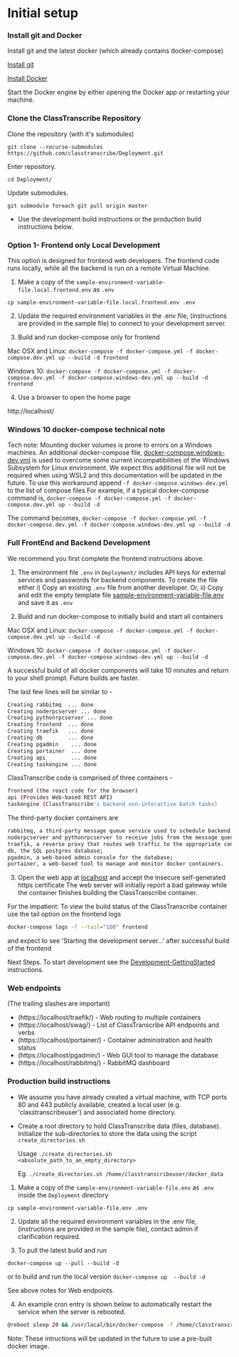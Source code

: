 # Initial setup

 ### Install git and Docker

Install git and the latest docker (which already contains docker-compose)

   [Install git](https://git-scm.com/book/en/v2/Getting-Started-Installing-Git)
   
   [Install Docker](https://www.docker.com/products/docker-desktop)
   
   Start the Docker engine by either opening the Docker app or restarting your machine.
      
### Clone the ClassTranscribe Repository

Clone the repository (with it's submodules)

  `git clone --recurse-submodules https://github.com/classtranscribe/Deployment.git`
  
Enter repository.

  `cd Deployment/`
  
Update submodules.

  `git submodule foreach git pull origin master`

* Use the development build instructions or the production build instructions below.
  
### Option 1- Frontend only Local Development

This option is designed for frontend web developers. The frontend code runs locally, while all the backend is run on a remote Virtual Machine.

1. Make a copy of the `sample-environment-variable-file.local.frontend.env` as `.env`

  `cp sample-environment-variable-file.local.frontend.env .env`
  
2. Update the required environment variables in the .env file, (instructions are provided in the sample file) to connect to your development server.

3. Build and run docker-compose only for frontend

  Mac OSX and Linux:
  `docker-compose -f docker-compose.yml -f docker-compose.dev.yml up --build -d frontend`
  
  Windows 10:
  `docker-compose -f docker-compose.yml -f docker-compose.dev.yml -f docker-compose.windows-dev.yml up --build -d frontend`

4. Use a browser to open the home page

  http://localhost/

### Windows 10 docker-compose technical note

Tech note: Mounting docker volumes is prone to errors on a Windows machines. An additional docker-compose file, [docker-compose.windows-dev.yml](docker-compose.windows-dev.yml) is used to overcome some current incompatibilities of the Windows Subsystem for Linux environment. We expect this additional file will not be required when using WSL2 and this documentation will be updated in the future. To use this workaround append ```-f docker-compose.windows-dev.yml``` to the list of compose files For example, if a typical docker-compose command is,
`docker-compose -f docker-compose.yml -f docker-compose.dev.yml up --build -d`

The command becomes,
`docker-compose -f docker-compose.yml -f docker-compose.dev.yml -f docker-compose.windows-dev.yml up --build -d`

### Full FrontEnd and Backend Development

We recommend you first complete the frontend instructions above.

1. The environment file `.env` in `Deployment/` includes API keys for external services and passwords for backend components. To create the file either
i) Copy an existing `.env` file from another developer. Or,
ii) Copy and edit the empty template file [sample-environment-variable-file.env](https://github.com/classtranscribe/Deployment/blob/master/sample-environment-variable-file.env) and save it as `.env`

2. Build and run docker-compose to initially build and start all containers

  Mac OSX and Linux:
  `docker-compose -f docker-compose.yml -f docker-compose.dev.yml up --build -d`
  
  Windows 10:
  `docker-compose -f docker-compose.yml -f docker-compose.dev.yml -f docker-compose.windows-dev.yml up --build -d`

A successful build of all docker components will take 10 minutes and return to your shell prompt. Future builds are faster. 

The last few lines will be similar to -

````sh
Creating rabbitmq  ... done
Creating noderpcserver ... done
Creating pythonrpcserver ... done
Creating frontend  ... done
Creating traefik   ... done
Creating db        ... done
Creating pgadmin    ... done
Creating portainer  ... done
Creating api        ... done
Creating taskengine ... done
````

ClassTranscribe code is comprised of three containers -
````sh
frontend (the react code for the browser)
api (Provides Web-based REST API)
taskengine (ClassTranscribe's backend non-interactive batch tasks)
````

The third-party docker containers are 
````sh
rabbitmq, a third-party message queue service used to schedule backend tasks;
noderpcserver and pythonrpcserver to receive jobs from the message queue; 
traefik, a reverse proxy that routes web traffic to the appropriate container;
db, the SQL postgres database;
pgadmin, a web-based admin console for the database;
portainer, a web-based tool to manage and monitor docker containers.
````

3. Open the web app at [localhost](https://localhost) and accept the insecure self-generated https certificate
The web server will initially report a bad gateway while the container finishes building the ClassTranscribe container.

For the impatient:  To view the build status of the ClassTranscribe container use the tail option on the frontend logs
```sh
docker-compose logs -f --tail="100" frontend
```

and expect to see 'Starting the development server...' after successful build of the frontend

Next Steps. To start development see the [Development-GettingStarted](./Development-GettingStarted.md) instructions.

### Web endpoints

(The trailing slashes are important)
* (https://localhost/traefik/) - Web routing to multiple containers
* (https://localhost/swag/) - List of ClassTranscribe API endpoints and verbs
* (https://localhost/portainer/) - Container administration and health status
* (https://localhost/pgadmin/) - Web GUI tool to manage the database
* (https://localhost/rabbitmq/) - RabbitMQ dashboard

### Production build instructions
* We assume you have already created a virtual machine, with TCP ports 80 and 443 publicly available, created a local user (e.g. 'classtranscribeuser') and associated home directory.

* Create a root directory to hold ClassTranscribe data (files, database). Initialize the sub-directories to store the data using the script `create_directories.sh`

  Usage `./create_directories.sh <absolute_path_to_an_empty_directory>`
  
  Eg. `./create_directories.sh /home/classtranscribeuser/docker_data`


1. Make a copy of the `sample-environment-variable-file.env` as `.env` inside the `Deployment` directory

  `cp sample-environment-variable-file.env .env`
  
2. Update all the required environment variables in the .env file, (instructions are provided in the sample file), contact admin if clarification required.

3. To pull the latest build and run

 `docker-compose up --pull --build -d`
 
 or to build and run the local version
 `docker-compose up  --build -d`
  
  See above notes for Web endpoints.

4. An example cron entry is shown below to automatically restart the service when the server is rebooted.

```sh
@reboot sleep 20 && /usr/local/bin/docker-compose -f /home/classtranscribeuser/Deployment/docker-compose.yml up --build -d
```

Note: These intructions will be updated in the future to use a pre-built docker image.
